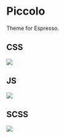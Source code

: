 # Piccolo

Theme for Espresso.

## CSS 

<img src="http://f.cl.ly/items/21162m2R0v0v3L3J3X3t/Screen%20Shot%202011-09-25%20at%208.20.46%20AM.png" />

## JS

<img src="http://f.cl.ly/items/473f0w2b342D0O1O0X2z/Screen%20Shot%202011-09-25%20at%208.28.40%20AM.png" />

## SCSS

<img src="http://f.cl.ly/items/2B1z2I2M361N163w2D41/Screen%20Shot%202011-09-25%20at%208.30.27%20AM.png" />